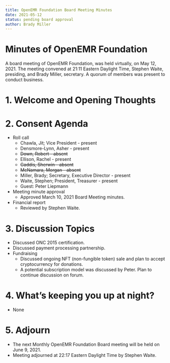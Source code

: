 ```yaml
---
title: OpenEMR Foundation Board Meeting Minutes
date: 2021-05-12
status: pending board approval
author: Brady Miller
---
```


# Minutes of OpenEMR Foundation

A board meeting of OpenEMR Foundation, was held virtually, on May 12, 2021. The meeting
convened at 21:11 Eastern Daylight Time, Stephen Waite, presiding, and Brady Miller,
secretary. A quorum of members was present to conduct business.

# 1. Welcome and Opening Thoughts

# 2. Consent Agenda
  - Roll call
    - Chawla, Jit; Vice President - present
    - Densmore-Lynn, Asher - present
    - ~~Down, Robert - absent~~
    - Ellison, Rachel - present
    - ~~Gaddis, Sherwin - absent~~
    - ~~McNamara, Morgan - absent~~
    - Miller, Brady; Secretary, Executive Director - present
    - Waite, Stephen; President, Treasurer - present
    - Guest: Peter Liepmann
  - Meeting minute approval
    - Approved March 10, 2021 Board Meeting minutes.
  - Financial report
    - Reviewed by Stephen Waite.

# 3. Discussion Topics
  - Discussed ONC 2015 certification.
  - Discussed payment processing partnership.
  - Fundraising
    - Discussed ongoing NFT (non-fungible token) sale and plan to accept cryptocurrency for donations.
    - A potential subscription model was discussed by Peter. Plan to continue discussion on forum.

# 4. What’s keeping you up at night?
  - None

# 5. Adjourn
  - The next Monthly OpenEMR Foundation Board meeting will be held on June 9, 2021.
  - Meeting adjourned at 22:17 Eastern Daylight Time by Stephen Waite.
